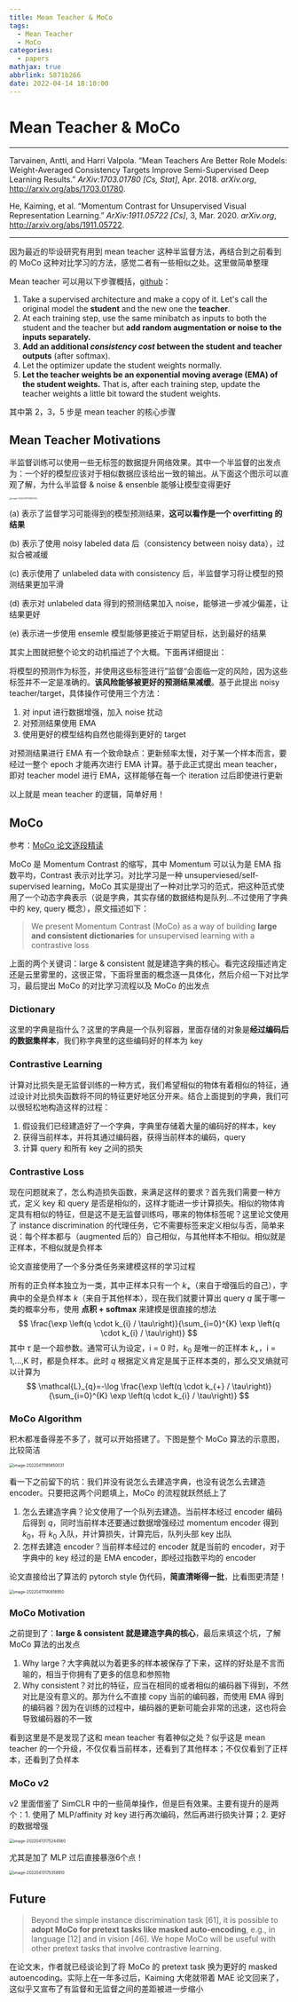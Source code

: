 ```yaml
---
title: Mean Teacher & MoCo
tags:
  - Mean Teacher
  - MoCo
categories:
  - papers
mathjax: true
abbrlink: 5871b266
date: 2022-04-14 18:10:00
---
```


# Mean Teacher & MoCo

---

Tarvainen, Antti, and Harri Valpola. “Mean Teachers Are Better Role Models: Weight-Averaged Consistency Targets Improve Semi-Supervised Deep Learning Results.” *ArXiv:1703.01780 [Cs, Stat]*, Apr. 2018. *arXiv.org*, http://arxiv.org/abs/1703.01780.

He, Kaiming, et al. “Momentum Contrast for Unsupervised Visual Representation Learning.” *ArXiv:1911.05722 [Cs]*, 3, Mar. 2020. *arXiv.org*, http://arxiv.org/abs/1911.05722.

---

因为最近的毕设研究有用到 mean teacher 这种半监督方法，再结合到之前看到的 MoCo 这种对比学习的方法，感觉二者有一些相似之处。这里做简单整理

Mean teacher 可以用以下步骤概括，[github](https://github.com/CuriousAI/mean-teacher)：

1. Take a supervised architecture and make a copy of it. Let's call the original model the **student** and the new one the **teacher**.
2. At each training step, use the same minibatch as inputs to both the student and the teacher but **add random augmentation or noise to the inputs separately.**
3. **Add an additional *consistency cost* between the student and teacher outputs** (after softmax).
4. Let the optimizer update the student weights normally.
5. **Let the teacher weights be an exponential moving average (EMA) of the student weights.** That is, after each training step, update the teacher weights a little bit toward the student weights.

其中第 2，3，5 步是 mean teacher 的核心步骤

## Mean Teacher Motivations

半监督训练可以使用一些无标签的数据提升网络效果。其中一个半监督的出发点为：一个好的模型应该对于相似数据应该给出一致的输出。从下面这个图示可以直观了解，为什么半监督 & noise & ensenble 能够让模型变得更好

<img src="Mean Teacher & MoCo/image-20220411170829079.png" alt="image-20220411170829079" style="zoom: 25%;" />

(a) 表示了监督学习可能得到的模型预测结果，**这可以看作是一个 overfitting 的结果**

(b) 表示了使用 noisy labeled data 后（consistency between noisy data），过拟合被减缓

(c) 表示使用了 unlabeled data with consistency 后，半监督学习将让模型的预测结果更加平滑

(d) 表示对 unlabeled data 得到的预测结果加入 noise，能够进一步减少偏差，让结果更好

(e) 表示进一步使用 ensemle 模型能够更接近于期望目标，达到最好的结果

其实上图就把整个论文的动机描述了个大概。下面再详细提出：

将模型的预测作为标签，并使用这些标签进行”监督“会面临一定的风险，因为这些标签并不一定是准确的。**该风险能够被更好的预测结果减缓**。基于此提出 noisy teacher/target，具体操作可使用三个方法：

1. 对 input 进行数据增强，加入 noise 扰动
2. 对预测结果使用 EMA
3. 使用更好的模型结构自然也能得到更好的 target

对预测结果进行 EMA 有一个致命缺点：更新频率太慢，对于某一个样本而言，要经过一整个 epoch 才能再次进行 EMA 计算。基于此正式提出 mean teacher，即对 teacher model 进行 EMA，这样能够在每一个 iteration 过后即使进行更新

以上就是 mean teacher 的逻辑，简单好用！

## MoCo

参考：[MoCo 论文逐段精读](https://www.bilibili.com/video/BV1C3411s7t9/?spm_id_from=333.788)

MoCo 是 Momentum Contrast 的缩写，其中 Momentum 可以认为是 EMA 指数平均，Contrast 表示对比学习。对比学习是一种 unsuperviesed/self-supervised learning，MoCo 其实是提出了一种对比学习的范式，把这种范式使用了一个动态字典表示（说是字典，其实存储的数据结构是队列...不过使用了字典中的 key, query 概念），原文描述如下：

>We present Momentum Contrast (MoCo) as a way of building **large and consistent dictionaries** for unsupervised learning with a contrastive loss

上面的两个关键词：large & consistent 就是建造字典的核心。看完这段描述肯定还是云里雾里的，这很正常，下面将里面的概念逐一具体化，然后介绍一下对比学习，最后提出 MoCo 的对比学习流程以及 MoCo 的出发点

### Dictionary

这里的字典是指什么？这里的字典是一个队列容器，里面存储的对象是**经过编码后的数据集样本**，我们称字典里的这些编码好的样本为 key

### Contrastive Learning

计算对比损失是无监督训练的一种方式，我们希望相似的物体有着相似的特征，通过设计对比损失函数将不同的特征更好地区分开来。结合上面提到的字典，我们可以很轻松地构造这样的过程：

1. 假设我们已经建造好了一个字典，字典里存储着大量的编码好的样本，key
2. 获得当前样本，并将其通过编码器，获得当前样本的编码，query
3. 计算 query 和所有 key 之间的损失

### Contrastive Loss

现在问题就来了，怎么构造损失函数，来满足这样的要求？首先我们需要一种方式，定义 key 和 query 是否是相似的，这样才能进一步计算损失。相似的物体肯定具有相似的特征，但是这不是无监督训练吗，哪来的物体标签呢？这里论文使用了 instance discrimination 的代理任务，它不需要标签来定义相似与否，简单来说：每个样本都与（augmented 后的）自己相似，与其他样本不相似。相似就是正样本，不相似就是负样本

论文直接使用了一个多分类任务来建模这样的学习过程

所有的正负样本独立为一类，其中正样本只有一个 $k_+$（来自于增强后的自己），字典中的全是负样本 $k$（来自于其他样本），现在我们就要计算出 query $q$ 属于哪一类的概率分布，使用 **点积 + softmax** 来建模是很直接的想法
$$
\frac{\exp \left(q \cdot k_{i} / \tau\right)}{\sum_{i=0}^{K} \exp \left(q \cdot k_{i} / \tau\right)}
$$
其中 $\tau$ 是一个超参数。通常可认为设定，i = 0 时，$k_0$ 是唯一的正样本 $k_+$，i = 1,...,K 时，都是负样本。此时 $q$ 根据定义肯定是属于正样本类的，那么交叉熵就可以计算为
$$
\mathcal{L}_{q}=-\log \frac{\exp \left(q \cdot k_{+} / \tau\right)}{\sum_{i=0}^{K} \exp \left(q \cdot k_{i} / \tau\right)}
$$

### MoCo Algorithm

积木都准备得差不多了，就可以开始搭建了。下图是整个 MoCo 算法的示意图，比较简洁

<img src="Mean Teacher & MoCo/image-20220411185650031.png" alt="image-20220411185650031" style="zoom:50%;" />

看一下之前留下的坑：我们并没有说怎么去建造字典，也没有说怎么去建造 encoder。只要把这两个问题填上，MoCo 的流程就跃然纸上了

1. 怎么去建造字典？论文使用了一个队列去建造。当前样本经过 encoder 编码后得到 $q$，同时当前样本还要通过数据增强经过 momentum encoder 得到 $k_0$，将 $k_0$ 入队，并计算损失，计算完后，队列头部 key 出队
2. 怎样去建造 encoder？当前样本经过的 encoder 就是当前的 encoder，对于字典中的 key 经过的是 EMA encoder，即经过指数平均的 encoder

论文直接给出了算法的 pytorch style 伪代码，**简直清晰得一批**，比看图更清楚！

<img src="Mean Teacher & MoCo/image-20220411190818950.png" alt="image-20220411190818950" style="zoom:50%;" />

### MoCo Motivation

之前提到了：**large & consistent 就是建造字典的核心**，最后来填这个坑，了解 MoCo 算法的出发点

1. Why large？大字典就以为着更多的样本被保存了下来，这样的好处是不言而喻的，相当于你拥有了更多的信息和参照物
2. Why consistent？对比的特征，应当在相同的或者相似的编码器下得到，不然对比是没有意义的。那为什么不直接 copy 当前的编码器，而使用 EMA 得到的编码器？因为在训练的过程中，编码器的更新可能会非常的迅速，这也将会导致编码器的不一致

看到这里是不是发现了这和 mean teacher 有着神似之处？似乎这是 mean teacher 的一个升级，不仅仅看当前样本，还看到了其他样本；不仅仅看到了正样本，还看到了负样本

### MoCo v2

v2 里面借鉴了 SimCLR 中的一些简单操作，但是巨有效果。主要有提升的是两个：1. 使用了 MLP/affinity 对 key 进行再次编码，然后再进行损失计算；2. 更好的数据增强

<img src="Mean Teacher & MoCo/image-20220413175244560.png" alt="image-20220413175244560" style="zoom:50%;" />

尤其是加了 MLP 过后直接暴涨6个点！

<img src="Mean Teacher & MoCo/image-20220413175358910.png" alt="image-20220413175358910" style="zoom:50%;" />

## Future

>Beyond the simple instance discrimination task [61], it is possible to **adopt MoCo for pretext tasks like masked auto-encoding**, e.g., in language [12] and in vision [46]. We hope MoCo will be useful with other pretext tasks that involve contrastive learning.

在论文末，作者就已经谈论到了将 MoCo 的 pretext task 换为更好的 masked autoencoding。实际上在一年多过后，Kaiming 大佬就带着 MAE 论文回来了，这似乎又宣布了有监督和无监督之间的差距被进一步缩小

